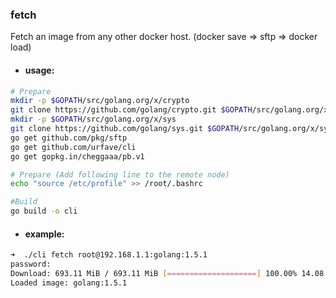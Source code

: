 ### fetch
  Fetch an image from any other docker host. (docker save => sftp => docker load)
- #### usage: 

```bash
# Prepare
mkdir -p $GOPATH/src/golang.org/x/crypto
git clone https://github.com/golang/crypto.git $GOPATH/src/golang.org/x/crypto
mkdir -p $GOPATH/src/golang.org/x/sys
git clone https://github.com/golang/sys.git $GOPATH/src/golang.org/x/sys
go get github.com/pkg/sftp
go get github.com/urfave/cli
go get gopkg.in/cheggaaa/pb.v1

# Prepare (Add following line to the remote node)
echo "source /etc/profile" >> /root/.bashrc

#Build
go build -o cli
```
- #### example:
```bash
➜  ./cli fetch root@192.168.1.1:golang:1.5.1  
password: 
Download: 693.11 MiB / 693.11 MiB [====================] 100.00% 14.08 MiB/s 49s
Loaded image: golang:1.5.1

```
